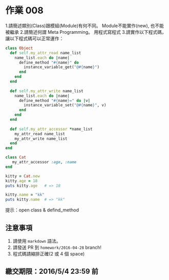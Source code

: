 # 作業 008

1.請簡述類別(Class)跟模組(Module)有何不同。
Module不能實作(new), 也不能被繼承
2.請簡述何謂 Meta Programming。
用程式寫程式
3.請實作以下程式碼，讓以下程式碼可以正常運作：

```ruby
class Object
  def self.my_attr_read name_list
    name_list.each do |name|
      define_method "#{name}" do
        instance_variable_get("@#{name}")
      end
    end
  end
  
  def self.my_attr_write name_list
    name_list.each do |name|
      define_method "#{name}=" do |v|
        instance_variable_set("@#{name}", v)
      end
    end
  end
  
  def self.my_attr_accessor *name_list
    my_attr_read name_list
    my_attr_write name_list
  end
end

class Cat
   my_attr_accessor :age, :name
end

kitty = Cat.new
kitty.age = 18
puts kitty.age   # => 18

kitty.name = "kk"
puts kitty.name  # => "kk"
```

提示：open class & defind_method

## 注意事項

1. 請使用 `markdown` 語法。
2. 請發送 PR 到 `homework/2016-04-28` branch!
3. 程式碼請縮排正確(2 或 4 個 space)

## 繳交期限：2016/5/4 23:59 前
